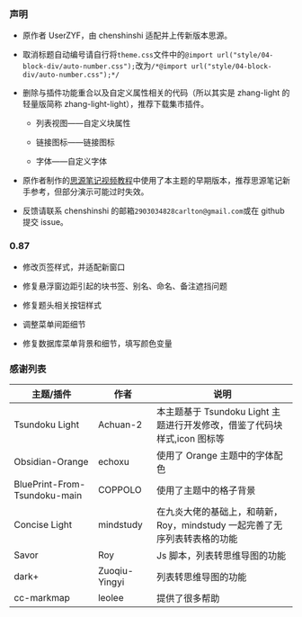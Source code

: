 ### 声明

- 原作者 UserZYF，由 chenshinshi 适配并上传新版本思源。

- 取消标题自动编号请自行将`theme.css`文件中的`@import url("style/04-block-div/auto-number.css");`改为`/*@import url("style/04-block-div/auto-number.css");*/`

- 删除与插件功能重合以及自定义属性相关的代码（所以其实是 zhang-light 的轻量版简称 zhang-light-light），推荐下载集市插件。

  - 列表视图——自定义块属性

  - 链接图标——链接图标

  - 字体——自定义字体

- 原作者制作的[思源笔记视频教程](https://space.bilibili.com/250665585/video)中使用了本主题的早期版本，推荐思源笔记新手参考，但部分演示可能过时失效。

- 反馈请联系 chenshinshi 的邮箱`2903034828carlton@gmail.com`或在 github 提交 issue。

### 0.87

- 修改页签样式，并适配新窗口

- 修复悬浮窗边距引起的块书签、别名、命名、备注遮挡问题

- 修复题头相关按钮样式

- 调整菜单间距细节

- 修复数据库菜单背景和细节，填写颜色变量

### 感谢列表

| 主题/插件                    | 作者          | 说明                                                                      |
| ---------------------------- | ------------- | ------------------------------------------------------------------------- |
| Tsundoku Light               | Achuan-2      | 本主题基于 Tsundoku Light 主题进行开发修改，借鉴了代码块样式,icon 图标等  |
| Obsidian-Orange              | echoxu        | 使用了 Orange 主题中的字体配色                                            |
| BluePrint-From-Tsundoku-main | COPPOLO       | 使用了主题中的格子背景                                                    |
| Concise Light                | mindstudy     | 在九炎大佬的基础上，和萌新，Roy，mindstudy 一起完善了无序列表转表格的功能 |
| Savor                        | Roy           | Js 脚本，列表转思维导图的功能                                             |
| dark+                        | Zuoqiu-Yingyi | 列表转思维导图的功能                                                      |
| cc-markmap                   | leolee        | 提供了很多帮助                                                            |
